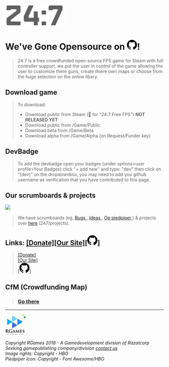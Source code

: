 <!-- Markdown file (.md) learn more at: https://youtu.be/HUBNt18RFbo , HTML to MD: http://domchristie.github.io/turndown/ -->
<!-- 24:7 logo (Md)-->
![](/logo/-DarkOn.png)
<!-- Title (Md)-->
# We've Gone Opensource on ![](/logo/github.png)!
<!-- Info bit (Block quote) -->
> 24:7 is a free crowdfunded open-source FPS game for Steam with full controller support, we put the user in control of the game allowing the user to customize there guns, create thiere own maps or choose from the huge selection on the online libary. <br>
<!-- Bullet points (Md) -->
## Download game
>To download: <br>
> * Download public from Steam (🔎 for "24:7 Free FPS") **NOT RELEASED YET** <br> 
> * Download public from /Game/Public <br> 
>* Download beta from /Game/Beta <br>
>* Download alpha from /Game/Alpha (on Request/Funder key)
<!-- Devbadge -->
## DevBadge
> To add the devbadge open your badges (under options>user profile>Your Badges) click "+ add new" and type: "dev" then click on "(dev)" on the dropdownbox, you may need to add you github username as verification that you have contributed to this page.
<!-- Scrumboards / Projects -->
## Our scrumboards & projects
<img src="https://media.licdn.com/mpr/mpr/gcrc/dms/image/C4E12AQH4Ic5Z3F3x9Q/article-cover_image-shrink_720_1280/0?e=2132524800&v=beta&t=xrwW0WHogFjYLBKmfahgz0Hyx81YWOjQr-j1UOdRrvs" width="444px" length="250px"></b><br>
<!-- SV image end -->
> We have scrumboards (eg, <a href="https://github.com/razatcorp/247/projects/3"> Bugs </a>, <a href="https://github.com/razatcorp/247/projects/2"> Ideas </a>, <a href="https://github.com/razatcorp/247/projects/1"> Op piedpiper </a>) & projects over <a href="https://github.com/razatcorp/247/projects">here</a> (247/projects).
<!-- Links (HTML & Md) -->
## Links: <a href="http://247.cyws.uk#donate">[Donate]</a><a href="http://247.cyws.uk">[Our Site]</a><a href="https://github.com/razatcorp/247#YouWhereAlreadyHere">[![](/logo/github.png)]</a><br>
> <a href="http://247.cyws.uk#donate">[Donate]</a><br>
> <a href="http://247.cyws.uk">[Our Site]</a><br>
> <a href="https://github.com/razatcorp/247#YouWhereAlreadyHere"> [![](/logo/github.png)]</a>
## CfM (Crowdfunding Map)
> ### <a href="/CfM.md">Go there</a>
------------------------------------------------------------------------------------------------------------------------------------------
<!-- RGames logo in HTML (Markdown image size not supported by GH yet (16th Aug 2018) -->
<img src="/logo/RGames_Logo.png" alt="drawing" width="65px" height="65px"/><!-- Publishing company <img src="GAMEPUBL CO LOGO" alt="drawing" width="65px" height="65px">  -->
<!-- Copyright (HTML) -->
<i>Copyright RGames 2018 - A Gamedevelopment division of Razatcorp</i>
<br><i>Seeking gamepublishing company/division <a href="mailto:gamepubl.247@cyws.uk">contact us</i></a>
<br><i>Image rights: Copyright - HBO</i>
<br><i>Piedpiper Icon: Copyright - Font Awesome/HBO</i>
<!-- 
<br><i>Copyright PUBL COMPANY 2018 - A Gamepublishing division of PARENTCOMPAMY</i>
-->
